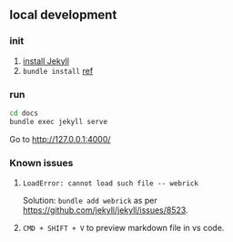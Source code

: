## local development
### init
1. [install Jekyll](https://jekyllrb.com/docs/installation/macos/)
2. `bundle install`
[ref](https://docs.github.com/en/pages/setting-up-a-github-pages-site-with-jekyll/testing-your-github-pages-site-locally-with-jekyll)
### run
```bash
cd docs
bundle exec jekyll serve
```
Go to http://127.0.0.1:4000/

### Known issues
1. `LoadError: cannot load such file -- webrick`

    Solution: `bundle add webrick` as per https://github.com/jekyll/jekyll/issues/8523.

2. `CMD + SHIFT + V` to preview markdown file in vs code.
